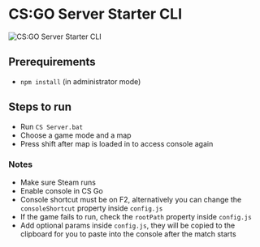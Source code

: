 # CS:GO Server Starter CLI

![CS:GO Server Starter CLI](https://bit.ly/2X3eLFn)

## Prerequirements
- `npm install` (in administrator mode)

## Steps to run
- Run `CS Server.bat`
- Choose a game mode and a map
- Press shift after map is loaded in to access console again

### Notes
- Make sure Steam runs
- Enable console in CS Go
- Console shortcut must be on F2, alternatively you can change the `consoleShortcut` property inside `config.js`
- If the game fails to run, check the `rootPath` property inside `config.js`
- Add optional params inside `config.js`, they will be copied to the clipboard for you to paste into the console after the match starts
